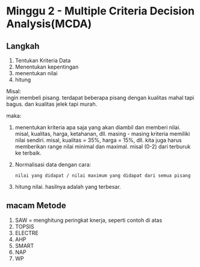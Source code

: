 # Minggu 2 - Multiple Criteria Decision Analysis(MCDA)

## Langkah
1. Tentukan Kriteria Data
2. Menentukan kepentingan
3. menentukan nilai
4. hitung

Misal:  
ingin membeli pisang. terdapat beberapa pisang dengan kualitas mahal tapi bagus. dan kualitas jelek tapi murah.

maka:  
1. menentukan kriteria apa saja yang akan diambil dan memberi nilai. misal, kualitas, harga, ketahanan, dll. masing - masing kriteria memiliki nilai sendiri. misal, kualitas = 35%, harga = 15%, dll. kita juga harus memberikan range nilai minimal dan maximal. misal (0-2) dari terburuk ke terbaik.
2. Normalisasi data dengan cara:
   ```
   nilai yang didapat / nilai maximum yang didapat dari semua pisang
   ```
   
3. hitung nilai. hasilnya adalah yang terbesar.

## macam Metode
1. SAW = menghitung peringkat knerja, seperti contoh di atas
2. TOPSIS
3. ELECTRE
4. AHP
5. SMART
6. NAP
7. WP

